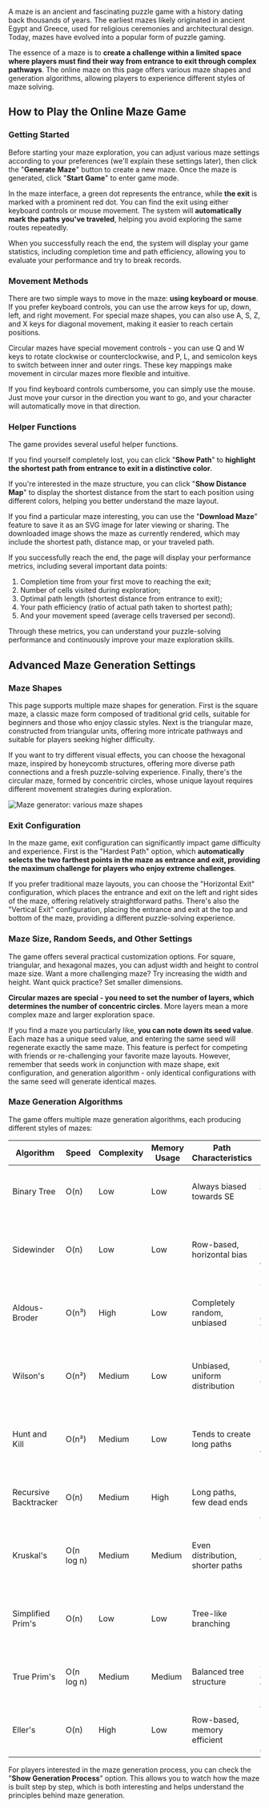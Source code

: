 A maze is an ancient and fascinating puzzle game with a history dating back thousands of years. The earliest mazes likely originated in ancient Egypt and Greece, used for religious ceremonies and architectural design. Today, mazes have evolved into a popular form of puzzle gaming.

The essence of a maze is to **create a challenge within a limited space where players must find their way from entrance to exit through complex pathways**. The online maze on this page offers various maze shapes and generation algorithms, allowing players to experience different styles of maze solving.

## How to Play the Online Maze Game

### Getting Started

Before starting your maze exploration, you can adjust various maze settings according to your preferences (we'll explain these settings later), then click the "**Generate Maze**" button to create a new maze. Once the maze is generated, click "**Start Game**" to enter game mode.

In the maze interface, a green dot represents the entrance, while **the exit** is marked with a prominent red dot. You can find the exit using either keyboard controls or mouse movement. The system will **automatically mark the paths you've traveled**, helping you avoid exploring the same routes repeatedly.

When you successfully reach the end, the system will display your game statistics, including completion time and path efficiency, allowing you to evaluate your performance and try to break records.

### Movement Methods
There are two simple ways to move in the maze: **using keyboard or mouse**. If you prefer keyboard controls, you can use the arrow keys for up, down, left, and right movement. For special maze shapes, you can also use A, S, Z, and X keys for diagonal movement, making it easier to reach certain positions.

Circular mazes have special movement controls - you can use Q and W keys to rotate clockwise or counterclockwise, and P, L, and semicolon keys to switch between inner and outer rings. These key mappings make movement in circular mazes more flexible and intuitive.

If you find keyboard controls cumbersome, you can simply use the mouse. Just move your cursor in the direction you want to go, and your character will automatically move in that direction.

### Helper Functions
The game provides several useful helper functions.

If you find yourself completely lost, you can click "**Show Path**" to **highlight the shortest path from entrance to exit in a distinctive color**.

If you're interested in the maze structure, you can click "**Show Distance Map**" to display the shortest distance from the start to each position using different colors, helping you better understand the maze layout.

If you find a particular maze interesting, you can use the "**Download Maze**" feature to save it as an SVG image for later viewing or sharing. The downloaded image shows the maze as currently rendered, which may include the shortest path, distance map, or your traveled path.

If you successfully reach the end, the page will display your performance metrics, including several important data points:

1. Completion time from your first move to reaching the exit;
2. Number of cells visited during exploration;
3. Optimal path length (shortest distance from entrance to exit);
4. Your path efficiency (ratio of actual path taken to shortest path);
5. And your movement speed (average cells traversed per second).
   
Through these metrics, you can understand your puzzle-solving performance and continuously improve your maze exploration skills.

## Advanced Maze Generation Settings

### Maze Shapes
This page supports multiple maze shapes for generation. First is the square maze, a classic maze form composed of traditional grid cells, suitable for beginners and those who enjoy classic styles. Next is the triangular maze, constructed from triangular units, offering more intricate pathways and suitable for players seeking higher difficulty.

If you want to try different visual effects, you can choose the hexagonal maze, inspired by honeycomb structures, offering more diverse path connections and a fresh puzzle-solving experience. Finally, there's the circular maze, formed by concentric circles, whose unique layout requires different movement strategies during exploration.

![Maze generator: various maze shapes](https://games.programnotes.cn/20241205_ai_gallery_maze_alltype.png)

### Exit Configuration

In the maze game, exit configuration can significantly impact game difficulty and experience. First is the "Hardest Path" option, which **automatically selects the two farthest points in the maze as entrance and exit, providing the maximum challenge for players who enjoy extreme challenges**.

If you prefer traditional maze layouts, you can choose the "Horizontal Exit" configuration, which places the entrance and exit on the left and right sides of the maze, offering relatively straightforward paths. There's also the "Vertical Exit" configuration, placing the entrance and exit at the top and bottom of the maze, providing a different puzzle-solving experience.

### Maze Size, Random Seeds, and Other Settings
The game offers several practical customization options. For square, triangular, and hexagonal mazes, you can adjust width and height to control maze size. Want a more challenging maze? Try increasing the width and height. Want quick practice? Set smaller dimensions.

**Circular mazes are special - you need to set the number of layers, which determines the number of concentric circles**. More layers mean a more complex maze and larger exploration space.

If you find a maze you particularly like, **you can note down its seed value**. Each maze has a unique seed value, and entering the same seed will regenerate exactly the same maze. This feature is perfect for competing with friends or re-challenging your favorite maze layouts. However, remember that seeds work in conjunction with maze shape, exit configuration, and generation algorithm - only identical configurations with the same seed will generate identical mazes.

### Maze Generation Algorithms

The game offers multiple maze generation algorithms, each producing different styles of mazes:

| Algorithm | Speed | Complexity | Memory Usage | Path Characteristics | Advantages | Disadvantages |
|-----------|-------|------------|--------------|---------------------|------------|---------------|
| Binary Tree | O(n) | Low | Low | Always biased towards SE | Simple implementation<br>Very fast<br>Low memory usage | Clear directional bias<br>Lacks randomness<br>Lower difficulty |
| Sidewinder | O(n) | Low | Low | Row-based, horizontal bias | Fast<br>Relatively simple<br>More random than Binary Tree | Directional bias<br>Square mazes only<br>Predictable patterns |
| Aldous-Broder | O(n³) | High | Low | Completely random, unbiased | Truly random mazes<br>Even distribution<br>Works for all shapes | Extremely slow<br>Impractical for large mazes<br>Unpredictable timing |
| Wilson's | O(n²) | Medium | Low | Unbiased, uniform distribution | Unbiased generation<br>High path quality<br>Statistically uniform | Slow<br>Not for real-time<br>Complex implementation |
| Hunt and Kill | O(n²) | Medium | Low | Tends to create long paths | Efficient memory use<br>Balanced mazes<br>Works for all shapes | Medium speed<br>Slight path bias<br>Visible scan patterns |
| Recursive Backtracker | O(n) | Medium | High | Long paths, few dead ends | Fast<br>Interesting mazes<br>High path complexity | High memory usage<br>Requires stack<br>Possible stack overflow |
| Kruskal's | O(n log n) | Medium | Medium | Even distribution, shorter paths | Balanced mazes<br>Parallel-friendly<br>Predictable results | Extra data structures<br>Complex implementation<br>Square mazes only |
| Simplified Prim's | O(n) | Low | Low | Tree-like branching | Fast<br>Simple implementation<br>Low memory usage | Less randomness<br>Straight passages<br>Obvious branching |
| True Prim's | O(n log n) | Medium | Medium | Balanced tree structure | High quality<br>Good distribution<br>Works for all shapes | Slower speed<br>Complex implementation<br>Requires priority queue |
| Eller's | O(n) | High | Low | Row-based, memory efficient | Very fast<br>Minimal memory<br>Infinite maze capable | Most complex<br>Square mazes only<br>Hard to debug |

For players interested in the maze generation process, you can check the "**Show Generation Process**" option. This allows you to watch how the maze is built step by step, which is both interesting and helps understand the principles behind maze generation.